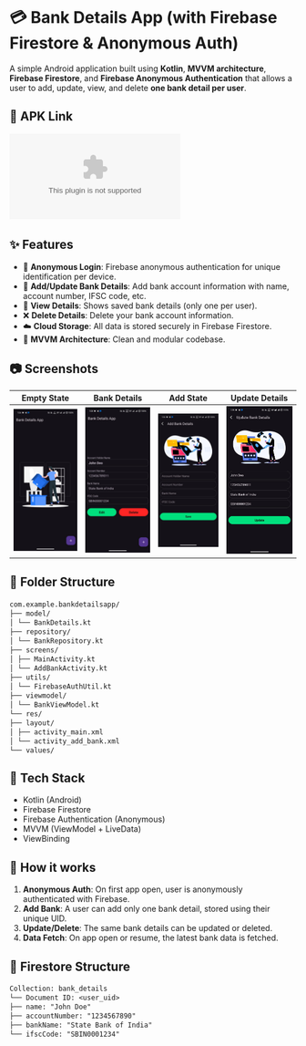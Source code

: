 # 💳 Bank Details App (with Firebase Firestore & Anonymous Auth)

A simple Android application built using **Kotlin**, **MVVM architecture**, **Firebase Firestore**, and **Firebase Anonymous Authentication** that allows a user to add, update, view, and delete **one bank detail per user**.

## 🔗 APK Link 
![Bank Details App](apk/bank_details_app.apk)

## ✨ Features

- 🔐 **Anonymous Login**: Firebase anonymous authentication for unique identification per device.
- 📝 **Add/Update Bank Details**: Add bank account information with name, account number, IFSC code, etc.
- 👀 **View Details**: Shows saved bank details (only one per user).
- ❌ **Delete Details**: Delete your bank account information.
- ☁️ **Cloud Storage**: All data is stored securely in Firebase Firestore.
- 🧠 **MVVM Architecture**: Clean and modular codebase.

## 📷 Screenshots

| Empty State | Bank Details | Add State | Update Details |
|-------------|--------------------|-------------|--------------------|
| ![Empty](screenshots/empty_state.jpg) | ![Details](screenshots/detail_state.jpg) | ![Empty](screenshots/add_state.jpg) | ![Details](screenshots/update_state.jpg) |

## 📁 Folder Structure
```
com.example.bankdetailsapp/
├── model/
│ └── BankDetails.kt
├── repository/
│ └── BankRepository.kt
├── screens/
│ ├── MainActivity.kt
│ └── AddBankActivity.kt
├── utils/
│ └── FirebaseAuthUtil.kt
├── viewmodel/
│ └── BankViewModel.kt
└── res/
├── layout/
│ ├── activity_main.xml
│ └── activity_add_bank.xml
└── values/
```

## 🔧 Tech Stack

- Kotlin (Android)
- Firebase Firestore
- Firebase Authentication (Anonymous)
- MVVM (ViewModel + LiveData)
- ViewBinding

## 🚀 How it works

1. **Anonymous Auth**: On first app open, user is anonymously authenticated with Firebase.
2. **Add Bank**: A user can add only one bank detail, stored using their unique UID.
3. **Update/Delete**: The same bank details can be updated or deleted.
4. **Data Fetch**: On app open or resume, the latest bank data is fetched.

## 🧪 Firestore Structure
```
Collection: bank_details
└── Document ID: <user_uid>
├── name: "John Doe"
├── accountNumber: "1234567890"
├── bankName: "State Bank of India"
└── ifscCode: "SBIN0001234"
```
